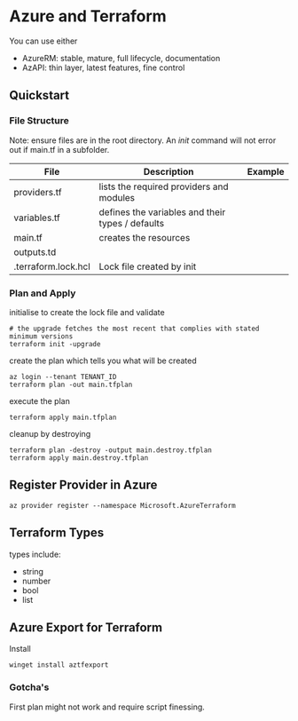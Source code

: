# Azure and Terraform
You can use either
- AzureRM: stable, mature, full lifecycle, documentation
- AzAPI: thin layer, latest features, fine control  

## Quickstart 

### File Structure
Note: ensure files are in the root directory. An *init* command will not error out if main.tf in a subfolder.

| File | Description | Example |
| --- | --- | --- |
| providers.tf | lists the required providers and modules | |
| variables.tf | defines the variables and their types / defaults | |
| main.tf | creates the resources |  |
| outputs.td | | 
| .terraform.lock.hcl | Lock file created by init | |

### Plan and Apply 
initialise to create the lock file and validate  
```
# the upgrade fetches the most recent that complies with stated minimum versions
terraform init -upgrade
```

create the plan which tells you what will be created  
```
az login --tenant TENANT_ID
terraform plan -out main.tfplan
```

execute the plan  
```
terraform apply main.tfplan
```

cleanup by destroying  
```
terraform plan -destroy -output main.destroy.tfplan
terraform apply main.destroy.tfplan
```  

## Register Provider in Azure 

```
az provider register --namespace Microsoft.AzureTerraform
```

## Terraform Types
types include:  
- string  
- number  
- bool  
- list  

## Azure Export for Terraform 
Install
```
winget install aztfexport
```

### Gotcha's
First plan might not work and require script finessing.    
